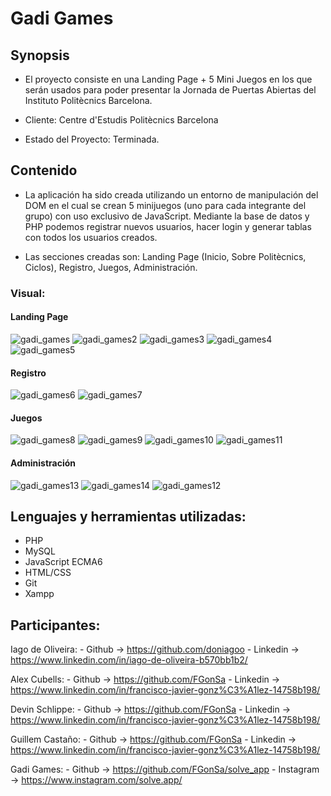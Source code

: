 # Gadi Games

## Synopsis

* El proyecto consiste en una Landing Page + 5 Mini Juegos en los que serán usados para poder presentar la Jornada de Puertas Abiertas del Instituto Politècnics Barcelona.

* Cliente: Centre d'Estudis Politècnics Barcelona

* Estado del Proyecto: Terminada.

## Contenido

* La aplicación ha sido creada utilizando un entorno de manipulación del DOM en el cual se crean 5 minijuegos (uno para cada integrante del grupo) con uso exclusivo de JavaScript.  Mediante la base de datos y PHP podemos registrar nuevos usuarios, hacer login y generar tablas con todos los usuarios creados.

* Las secciones creadas son: Landing Page (Inicio, Sobre Politècnics, Ciclos), Registro, Juegos, Administración.

### Visual:

#### Landing Page
![gadi_games](https://user-images.githubusercontent.com/91599970/170027180-44533fce-a214-4bed-a86c-bd013a250ff5.png)
![gadi_games2](https://user-images.githubusercontent.com/91599970/170027184-33fec8b2-483b-4ce4-bab4-027d38fd7d16.png)
![gadi_games3](https://user-images.githubusercontent.com/91599970/170027192-2bbe572b-1892-40b6-bf67-b668cc1117df.png)
![gadi_games4](https://user-images.githubusercontent.com/91599970/170027200-0ff3602e-9ee6-41f0-8dd7-4ee68f9adb4f.png)
![gadi_games5](https://user-images.githubusercontent.com/91599970/170027202-bf227d3d-ba5d-488f-856f-d31d7fd1fefa.png)


#### Registro
![gadi_games6](https://user-images.githubusercontent.com/91599970/170027268-83b15665-527f-4857-a924-5d26cbce2a2b.png)
![gadi_games7](https://user-images.githubusercontent.com/91599970/170027273-b087181a-ad25-42ec-baca-0b4cd1275ee0.png)


#### Juegos
![gadi_games8](https://user-images.githubusercontent.com/91599970/170027287-85ff8127-e3ee-48c5-b86b-12299e75690b.png)
![gadi_games9](https://user-images.githubusercontent.com/91599970/170027292-71fd6607-c4dc-466c-a35c-08c61eff10fa.png)
![gadi_games10](https://user-images.githubusercontent.com/91599970/170027296-77b6fd0d-62bb-4169-9347-c83e78499fca.png)
![gadi_games11](https://user-images.githubusercontent.com/91599970/170027299-e1961f66-98ac-42b6-9661-35ab0583a7c4.png)


#### Administración
![gadi_games13](https://user-images.githubusercontent.com/91599970/170027312-dff4a2cf-8606-4e05-acfa-5e4ef4c7b58f.png)
![gadi_games14](https://user-images.githubusercontent.com/91599970/170027314-703e6319-fdf9-4d5c-801e-b32e19dcd803.png)
![gadi_games12](https://user-images.githubusercontent.com/91599970/170027315-3f7f237a-ecb8-46be-a917-473cb61edb49.png)



## Lenguajes y herramientas utilizadas:

* PHP
* MySQL
* JavaScript ECMA6
* HTML/CSS
* Git
* Xampp

## Participantes:

Iago de Oliveira: 
    - Github -> https://github.com/doniagoo
    - Linkedin -> https://www.linkedin.com/in/iago-de-oliveira-b570bb1b2/
    
Alex Cubells: 
    - Github -> https://github.com/FGonSa
    - Linkedin -> https://www.linkedin.com/in/francisco-javier-gonz%C3%A1lez-14758b198/
    
Devin Schlippe: 
    - Github -> https://github.com/FGonSa
    - Linkedin -> https://www.linkedin.com/in/francisco-javier-gonz%C3%A1lez-14758b198/

Guillem Castaño: 
    - Github -> https://github.com/FGonSa
    - Linkedin -> https://www.linkedin.com/in/francisco-javier-gonz%C3%A1lez-14758b198/

Gadi Games: 
    - Github -> https://github.com/FGonSa/solve_app
    - Instagram -> https://www.instagram.com/solve.app/
